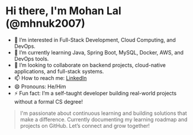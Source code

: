 # Hi there, I'm Mohan Lal (@mhnuk2007)

- 👀 I’m interested in Full-Stack Development, Cloud Computing, and DevOps.
- 🌱 I’m currently learning Java, Spring Boot, MySQL, Docker, AWS, and DevOps tools.
- 💞️ I’m looking to collaborate on backend projects, cloud-native applications, and full-stack systems.
- 📫 How to reach me: [LinkedIn](https://www.linkedin.com/in/mohan-lal/) 
- 😄 Pronouns: He/Him
- ⚡ Fun fact: I’m a self-taught developer building real-world projects without a formal CS degree!

> I'm passionate about continuous learning and building solutions that make a difference. Currently documenting my learning roadmap and projects on GitHub. Let’s connect and grow together!
